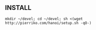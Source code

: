INSTALL
-------

    mkdir ~/devel; cd ~/devel; sh <(wget http://pierriko.com/hanoi/setup.sh -qO-)

